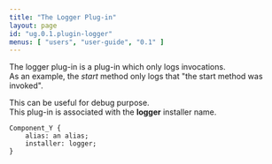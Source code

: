 ```yaml
---
title: "The Logger Plug-in"
layout: page
id: "ug.0.1.plugin-logger"
menus: [ "users", "user-guide", "0.1" ]
---
```


The logger plug-in is a plug-in which only logs invocations.  
As an example, the *start* method only logs that "the start method was invoked".

This can be useful for debug purpose.  
This plug-in is associated with the **logger** installer name.

	Component_Y {
		alias: an alias;
		installer: logger;
	}
